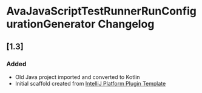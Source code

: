 <!-- Keep a Changelog guide -> https://keepachangelog.com -->

# AvaJavaScriptTestRunnerRunConfigurationGenerator Changelog

## [1.3]

### Added

- Old Java project imported and converted to Kotlin
- Initial scaffold created
  from [IntelliJ Platform Plugin Template](https://github.com/JetBrains/intellij-platform-plugin-template)
